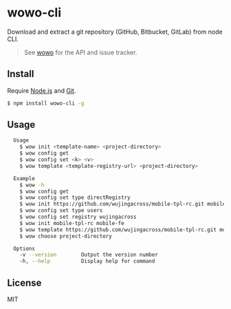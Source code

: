 # wowo-cli
Download and extract a git repository (GitHub, Bitbucket, GitLab) from node CLI.

> See [wowo](https://github.com/wujingacross/wowo-cli) for the API and issue tracker.

## Install

Require [Node.js](https://nodejs.org/en/) and [Git](https://git-scm.com/).

```bash
$ npm install wowo-cli -g
```


## Usage

```bash
  Usage
    $ wow init <template-name> <project-directory>
    $ wow config get
    $ wow config set <k> <v>
    $ wow template <template-registry-url> <project-directory>

  Example
    $ wow -h
    $ wow config get
    $ wow config set type directRegistry
    $ wow init https://github.com/wujingacross/mobile-tpl-rc.git mobile-fe
    $ wow config set type users
    $ wow config set registry wujingacross
    $ wow init mobile-tpl-rc mobile-fe
    $ wow template https://github.com/wujingacross/mobile-tpl-rc.git mobile-fe
    $ wow choose project-directory

  Options
    -v --version        Output the version number
    -h, --help          Display help for command
```


## License

MIT
